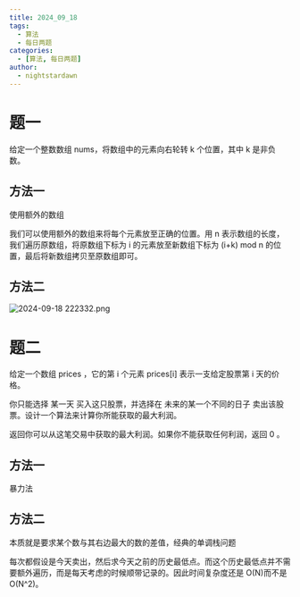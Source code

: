 ```yaml
---
title: 2024_09_18
tags:
  - 算法
  - 每日两题
categories:
  - [算法, 每日两题]
author:
  - nightstardawn
---
```


# 题一

给定一个整数数组 nums，将数组中的元素向右轮转 k 个位置，其中 k 是非负数。

## 方法一

使用额外的数组

我们可以使用额外的数组来将每个元素放至正确的位置。用 n 表示数组的长度，我们遍历原数组，将原数组下标为 i 的元素放至新数组下标为 (i+k) mod n 的位置，最后将新数组拷贝至原数组即可。

## 方法二

![ 2024-09-18 222332.png](https://s2.loli.net/2024/09/18/fIUatXiyN8vb2Y9.png)

# 题二

给定一个数组 prices ，它的第 i 个元素 prices[i] 表示一支给定股票第 i 天的价格。

你只能选择 某一天 买入这只股票，并选择在 未来的某一个不同的日子 卖出该股票。设计一个算法来计算你所能获取的最大利润。

返回你可以从这笔交易中获取的最大利润。如果你不能获取任何利润，返回 0 。

## 方法一

暴力法

## 方法二

本质就是要求某个数与其右边最大的数的差值，经典的单调栈问题

每次都假设是今天卖出，然后求今天之前的历史最低点。而这个历史最低点并不需要额外遍历，而是每天考虑的时候顺带记录的。因此时间复杂度还是 O(N)而不是 O(N^2)。
